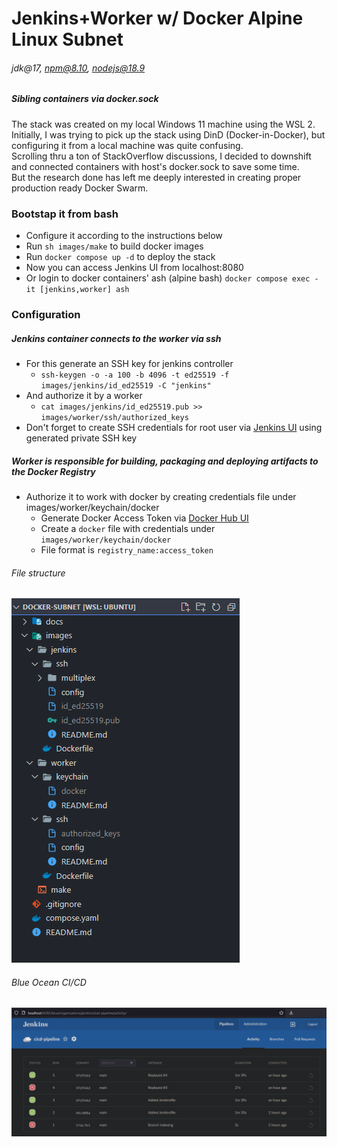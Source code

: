 # Jenkins+Worker w/ Docker Alpine Linux Subnet
###### jdk@17, npm@8.10, nodejs@18.9

##### Sibling containers via docker.sock
The stack was created on my local Windows 11 machine using the WSL 2. \
Initially, I was trying to pick up the stack using DinD (Docker-in-Docker), but configuring it from a local machine was quite confusing. \
Scrolling thru a ton of StackOverflow discussions, I decided to downshift and connected containers with host's docker.sock to save some time. \
But the research done has left me deeply interested in creating proper production ready Docker Swarm.

### Bootstap it from bash
* Configure it according to the instructions below
* Run ``` sh images/make ``` to build docker images
* Run ``` docker compose up -d ``` to deploy the stack
* Now you can access Jenkins UI from localhost:8080
* Or login to docker containers' ash (alpine bash) ``` docker compose exec -it [jenkins,worker] ash ```

### Configuration
##### Jenkins container connects to the worker via ssh
  - For this generate an SSH key for jenkins controller
    - ``` ssh-keygen -o -a 100 -b 4096 -t ed25519 -f images/jenkins/id_ed25519 -C "jenkins" ```
  - And authorize it by a worker
    - ``` cat images/jenkins/id_ed25519.pub >> images/worker/ssh/authorized_keys ```
  - Don't forget to create SSH credentials for root user via [Jenkins UI](http://localhost:8080/manage/credentials/store/system/domain/_/newCredentials) using generated private SSH key
##### Worker is responsible for building, packaging and deploying artifacts to the Docker Registry
  - Authorize it to work with docker by creating credentials file under images/worker/keychain/docker
    - Generate Docker Access Token via [Docker Hub UI](https://hub.docker.com/settings/security)
    - Create a ``` docker ``` file with credentials under ``` images/worker/keychain/docker ```
    - File format is ``` registry_name:access_token ```
###### File structure
![File structure](docs/filestructure.png)
###### Blue Ocean CI/CD
![Blue Ocean CI/CD](docs/cicd.png)
